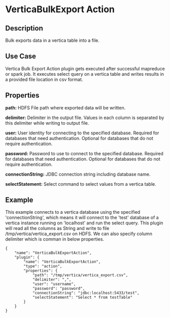 # VerticaBulkExport Action


Description
-----------
Bulk exports data in a vertica table into a file.


Use Case
--------
Vertica Bulk Export Action plugin gets executed after successful mapreduce or spark job. It executes select query on a vertica table and writes results in a provided file location in csv format.


Properties
----------

**path:** HDFS File path where exported data will be written.

**delimiter:** Delimiter in the output file. Values in each column is separated by this delimiter while writing to output file.

**user:** User identity for connecting to the specified database. Required for databases that need
authentication. Optional for databases that do not require authentication.

**password:** Password to use to connect to the specified database. Required for databases
that need authentication. Optional for databases that do not require authentication.

**connectionString:** JDBC connection string including database name.

**selectStatement:** Select command to select values from a vertica table. 


Example
-------
This example connects to a vertica database using the specified 'connectionString', which means
it will connect to the 'test' database of a vertica instance running on 'localhost' and run the 
select query. This plugin will read all the columns as String and write to file /tmp/vertica/vertica_export.csv
on HDFS. We can also specify column delimiter which is comman in below properties.

    {
        "name": "VerticaBulkExportAction",
        "plugin": {
            "name": "VerticaBulkExportAction",
            "type": "action",
            "properties": {
                "path": "/tmp/vertica/vertica_export.csv",
                "delimiter": ",",
                "user": "username",
                "password": "password",
                "connectionString": "jdbc:localhost:5433/test",
                "selectStatement": "Select * from testTable"
            }
        }
    }
